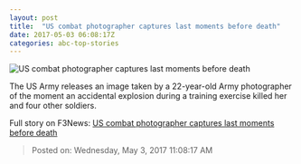 ```yaml
---
layout: post
title:  "US combat photographer captures last moments before death"
date: 2017-05-03 06:08:17Z
categories: abc-top-stories
---
```


![US combat photographer captures last moments before death](http://www.abc.net.au/news/image/8493738-1x1-700x700.jpg)

The US Army releases an image taken by a 22-year-old Army photographer of the moment an accidental explosion during a training exercise killed her and four other soldiers.


Full story on F3News: [US combat photographer captures last moments before death](http://www.f3nws.com/n/VZhqgE)

> Posted on: Wednesday, May 3, 2017 11:08:17 AM
